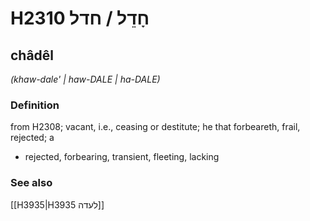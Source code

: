 # H2310 חָדֵל / חדל

## châdêl

_(khaw-dale' | haw-DALE | ha-DALE)_

### Definition

from H2308; vacant, i.e., ceasing or destitute; he that forbeareth, frail, rejected; a

- rejected, forbearing, transient, fleeting, lacking

### See also

[[H3935|H3935 לעדה]]
